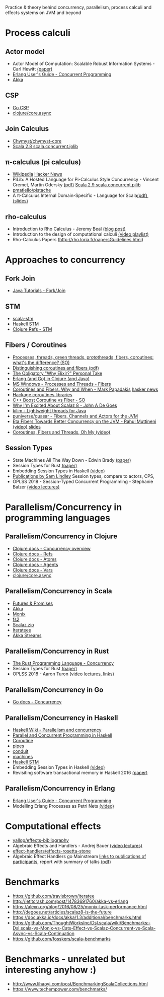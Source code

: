 Practice & theory behind concurrency, parallelism, process calculi and effects systems on JVM and beyond



# Process calculi

## Actor model
* Actor Model of Computation: Scalable Robust Information Systems - Carl Hewitt [(paper)](https://arxiv.org/abs/1008.1459)
* [Erlang User's Guide - Concurrent Programming](http://erlang.org/doc/getting_started/conc_prog.html)
* [Akka](https://akka.io/)

## CSP
* [Go CSP](https://godoc.org/github.com/thomas11/csp)
* [clojure/core.async](https://github.com/clojure/core.async)

## Join Calculus
* [Chymyst/chymyst-core](https://github.com/Chymyst/chymyst-core)
* [Scala 2.8 scala.concurrent.jolib](https://github.com/scala/legacy-svn-scala/blob/2.8.x-opening/src/library/scala/concurrent/jolib.scala)

## π-calculus (pi calculus)
* [Wikipedia](https://en.wikipedia.org/wiki/%CE%A0-calculus) [Hacker News](https://news.ycombinator.com/item?id=6908837)
* PiLib: A Hosted Language for Pi-Calculus Style
Concurrency - Vincent Cremet, Martin Odersky [(pdf)](http://lampwww.epfl.ch/~cremet/publications/pilib.pdf) [Scala 2.9 scala.concurrent.pilib](https://github.com/scala/legacy-svn-scala/blob/2.9.x-opening/src/library/scala/concurrent/pilib.scala)
* [pmatiello/pistache](https://github.com/pmatiello/pistache)
* A π-Calculus Internal Domain-Specific - Language for Scala[(pdf)](https://www.ime.usp.br/~cef/mac499-10/monografias/pedromatiello/pistache-monograph/monograph.pdf), [(slides)](https://www.slideshare.net/pmatiello/pistache-sbmf)

## rho-calculus
* Introduction to Rho Calculus -  Jeremy Beal [(blog post)](https://blog.rchain.coop/blog/2018/07/17/intro-rho-calc/)
* Introduction to the design of computational calculi [(video playlist)](https://www.youtube.com/watch?v=50z-TP0_HEA&list=PLf2bbiic5ZjD3q67melAFj8UWUFZy4PKP)
* Rho-Calculus Papers (http://rho.loria.fr/papersGuidelines.html)



# Approaches to concurrency

## Fork Join
* [Java Tutorials - Fork/Join](https://docs.oracle.com/javase/tutorial/essential/concurrency/forkjoin.html)

## STM
* [scala-stm](https://nbronson.github.io/scala-stm/)
* [Haskell STM](http://hackage.haskell.org/package/stm)
* [Clojure Refs - STM](https://clojure.org/reference/refs)

## Fibers / Coroutines
* [Processes, threads, green threads, protothreads, fibers, coroutines: what's the difference? (SO)](https://stackoverflow.com/questions/3324643/processes-threads-green-threads-protothreads-fibers-coroutines-whats-the)
* [Distinguishing coroutines and fibers (pdf)](http://www.open-std.org/jtc1/sc22/wg21/docs/papers/2014/n4024.pdf)
* [The Obligatory "Why Elixir?" Personal Take](http://www.akitaonrails.com/2015/12/01/the-obligatory-why-elixir-personal-take#coroutines)
* [Erlang (and Go) in Clojure (and Java)](http://blog.paralleluniverse.co/2013/05/02/quasar-pulsar/)
* [MS Windows - Processes and Threads - Fibers](https://docs.microsoft.com/en-gb/windows/desktop/ProcThread/fibers)
* [Coroutines and Fibers. Why and When - Mark Papadakis](https://medium.com/software-development-2/coroutines-and-fibers-why-and-when-5798f08464fd) [hasker news](https://news.ycombinator.com/item?id=10908147)
* [Hackage coroutines libraries](http://hackage.haskell.org/packages/search?terms=coroutines)
* [C++ Boost Coroutine vs Fiber - SO](https://stackoverflow.com/questions/44521178/what-is-the-difference-between-coroutine-coroutine2-and-fiber)
* [Why I'm Excited About Scalaz 8 - John A De Goes](http://degoes.net/articles/scalaz8-is-the-future)
* [kilim - Lightweight threads for Java](https://github.com/kilim/kilim)
* [puniverse/quasar - Fibers, Channels and Actors for the JVM](https://github.com/puniverse/quasar)
* [Eta Fibers Towards Better Concurrency on the JVM - Rahul Muttineni (video)](https://www.youtube.com/watch?v=ZuJg2cfmSmw) [slides](https://rahulmutt.github.io/slides/fuconf17-eta-fibers/slides.html#1)
* [Coroutines, Fibers and Threads, Oh My (video)](https://www.youtube.com/watch?v=S6JpbmeuzNg)

## Session Types
* State Machines All The Way Down - Edwin Brady [(paper)](https://www.idris-lang.org/drafts/sms.pdf)
* Session Types for Rust [(paper)](http://munksgaard.me/papers/laumann-munksgaard-larsen.pdf)
* Embedding Session Types in Haskell [(video)](https://www.youtube.com/watch?v=rweCcOTfgWs)
* [Publications by Sam Lindley](http://homepages.inf.ed.ac.uk/slindley/) Session types, compare to actors, CPS,
* OPLSS 2018 - Session-Typed Concurrent Programming - Stephanie Balzer [(video lectures)](https://www.cs.uoregon.edu/research/summerschool/summer18/topics.php#Balzer)

# Parallelism/Concurrency in programming languages

## Parallelism/Concurrency in Clojure
* [Clojure docs - Concurrency overview](https://clojure.org/about/concurrent_programming)
* [Clojure docs - Refs](https://clojure.org/reference/refs)
* [Clojure docs - Atoms](https://clojure.org/reference/atoms)
* [Clojure docs - Agents](https://clojure.org/reference/agents)
* [Clojure docs - Vars](https://clojure.org/reference/vars)
* [clojure/core.async](https://github.com/clojure/core.async)

## Parallelism/Concurrency in Scala
* [Futures & Promises](https://docs.scala-lang.org/overviews/core/futures.html)
* [Akka](https://akka.io/)
* [Monix](https://monix.io/)
* [fs2](https://fs2.io/)
* [Scalaz zio](https://github.com/scalaz/scalaz-zio)
* [Iteratees](https://github.com/travisbrown/iteratee)
* [Akka Streams](https://doc.akka.io/docs/akka/current/stream/index.html)

## Parallelism/Concurrency in Rust
* [The Rust Programming Language - Concurrency](https://doc.rust-lang.org/book/ch16-00-concurrency.html)
* Session Types for Rust [(paper)](http://munksgaard.me/papers/laumann-munksgaard-larsen.pdf)
* OPLSS 2018 - Aaron Turon [(video lectures, links)](https://www.cs.uoregon.edu/research/summerschool/summer18/topics.php#Turon)

## Parallelism/Concurrency in Go
* [Go docs - Concurrency](https://golang.org/doc/effective_go.html#concurrency)

## Parallelism/Concurrency in Haskell
* [Haskell Wiki - Parallelism and concurrency](https://wiki.haskell.org/Research_papers/Parallelism_and_concurrency)
* [Parallel and Concurrent Programming in Haskell](https://simonmar.github.io/pages/pcph.html)
* [Coroutine](http://hackage.haskell.org/package/Coroutine)
* [pipes](http://hackage.haskell.org/package/pipes)
* [conduit](http://hackage.haskell.org/package/conduit)
* [machines](http://hackage.haskell.org/package/machines)
* [Haskell STM](http://hackage.haskell.org/package/stm)
* Embedding Session Types in Haskell [(video)](https://www.youtube.com/watch?v=rweCcOTfgWs)
* Revisiting software transactional memory in Haskell 2016 [(paper)](https://dl.acm.org/citation.cfm?id=2976020)

## Parallelism/Concurrency in Erlang
* [Erlang User's Guide - Concurrent Programming](http://erlang.org/doc/getting_started/conc_prog.html)
* Modelling Erlang Processes as Petri Nets [(video)](https://www.youtube.com/watch?v=Gzl5dBNxD6Q)

# Computational effects
* [yallop/effects-bibliography](https://github.com/yallop/effects-bibliography)
* Algebraic Effects and Handlers - Andrej Bauer [(video lectures)](https://www.cs.uoregon.edu/research/summerschool/summer18/topics.php#Bauer)
* [effect-handlers/effects-rosetta-stone](https://github.com/effect-handlers/effects-rosetta-stone)
* Algebraic Effect Handlers go Mainstream [links to publications of participants](https://www.dagstuhl.de/program/calendar/partlist/?semnr=18172&SUOG), report with summary of talks [(pdf)](http://drops.dagstuhl.de/opus/volltexte/2018/9762/pdf/dagrep_v008_i004_p104_18172.pdf)



# Benchmarks
* https://github.com/travisbrown/iteratee
* http://letitcrash.com/post/14783691760/akka-vs-erlang
* https://alexn.org/blog/2016/08/25/monix-task-performance.html
* http://degoes.net/articles/scalaz8-is-the-future
* https://doc.akka.io/docs/akka/1.3/additional/benchmarks.html
* https://github.com/ThoughtWorksInc/Dsl.scala/wiki/Benchmarks:-Dsl.scala-vs-Monix-vs-Cats-Effect-vs-Scalaz-Concurrent-vs-Scala-Async-vs-Scala-Continuation
* https://github.com/fosskers/scala-benchmarks



# Benchmarks - unrelated but interesting anyhow :)
* http://www.lihaoyi.com/post/BenchmarkingScalaCollections.html
* https://www.techempower.com/benchmarks/
